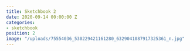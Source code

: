 ```yaml
---
title: Sketchbook 2
date: 2020-09-14 00:00:00 Z
categories:
- sketchbook
position: 2
image: "/uploads/75554036_530229421161280_6329041087917325361_n.jpg"
---
```


